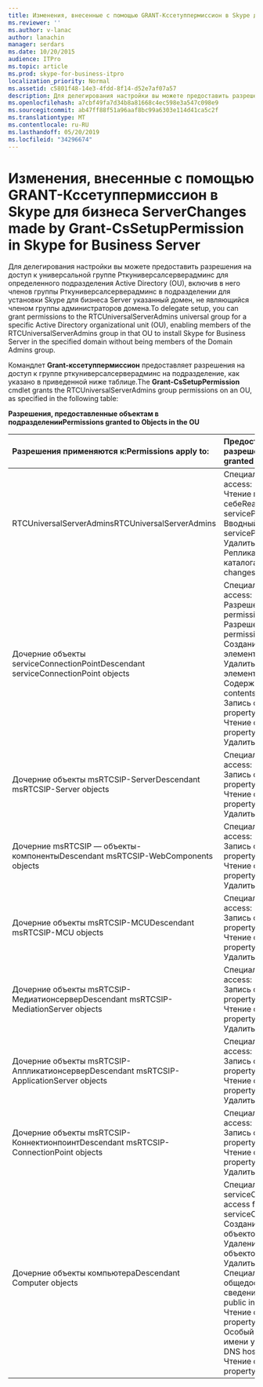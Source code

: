 ```yaml
---
title: Изменения, внесенные с помощью GRANT-Кссетуппермиссион в Skype для бизнеса Server
ms.reviewer: ''
ms.author: v-lanac
author: lanachin
manager: serdars
ms.date: 10/20/2015
audience: ITPro
ms.topic: article
ms.prod: skype-for-business-itpro
localization_priority: Normal
ms.assetid: c5801f48-14e3-4fdd-8f14-d52e7af07a57
description: Для делегирования настройки вы можете предоставить разрешения на доступ к универсальной группе Рткуниверсалсерверадминс для определенного подразделения Active Directory (OU), включив в него членов группы Рткуниверсалсерверадминс в подразделении для установки Skype для бизнеса Server указанный домен, не являющийся членом группы администраторов домена.
ms.openlocfilehash: a7cbf49fa7d34b8a81668c4ec598e3a547c098e9
ms.sourcegitcommit: ab47ff88f51a96aaf8bc99a6303e114d41ca5c2f
ms.translationtype: MT
ms.contentlocale: ru-RU
ms.lasthandoff: 05/20/2019
ms.locfileid: "34296674"
---
```

# <a name="changes-made-by-grant-cssetuppermission-in-skype-for-business-server"></a><span data-ttu-id="e241d-103">Изменения, внесенные с помощью GRANT-Кссетуппермиссион в Skype для бизнеса Server</span><span class="sxs-lookup"><span data-stu-id="e241d-103">Changes made by Grant-CsSetupPermission in Skype for Business Server</span></span>
 
<span data-ttu-id="e241d-104">Для делегирования настройки вы можете предоставить разрешения на доступ к универсальной группе Рткуниверсалсерверадминс для определенного подразделения Active Directory (OU), включив в него членов группы Рткуниверсалсерверадминс в подразделении для установки Skype для бизнеса Server указанный домен, не являющийся членом группы администраторов домена.</span><span class="sxs-lookup"><span data-stu-id="e241d-104">To delegate setup, you can grant permissions to the RTCUniversalServerAdmins universal group for a specific Active Directory organizational unit (OU), enabling members of the RTCUniversalServerAdmins group in that OU to install Skype for Business Server in the specified domain without being members of the Domain Admins group.</span></span> 
  
<span data-ttu-id="e241d-105">Командлет **Grant-кссетуппермиссион** предоставляет разрешения на доступ к группе рткуниверсалсерверадминс на подразделение, как указано в приведенной ниже таблице.</span><span class="sxs-lookup"><span data-stu-id="e241d-105">The **Grant-CsSetupPermission** cmdlet grants the RTCUniversalServerAdmins group permissions on an OU, as specified in the following table:</span></span>
  
<span data-ttu-id="e241d-106">**Разрешения, предоставленные объектам в подразделении**</span><span class="sxs-lookup"><span data-stu-id="e241d-106">**Permissions granted to Objects in the OU**</span></span>

|<span data-ttu-id="e241d-107">**Разрешения применяются к:**</span><span class="sxs-lookup"><span data-stu-id="e241d-107">**Permissions apply to:**</span></span>|<span data-ttu-id="e241d-108">**Предоставлены следующие разрешения:**</span><span class="sxs-lookup"><span data-stu-id="e241d-108">**Permissions granted are:**</span></span>|
|:-----|:-----|
|<span data-ttu-id="e241d-109">RTCUniversalServerAdmins</span><span class="sxs-lookup"><span data-stu-id="e241d-109">RTCUniversalServerAdmins</span></span>  <br/> | <span data-ttu-id="e241d-110">Специальный доступ:</span><span class="sxs-lookup"><span data-stu-id="e241d-110">Special access:</span></span> <br/>  <span data-ttu-id="e241d-111">Чтение передаваемые по себе</span><span class="sxs-lookup"><span data-stu-id="e241d-111">Read servicePrincipalName</span></span> <br/>  <span data-ttu-id="e241d-112">Вводный текст</span><span class="sxs-lookup"><span data-stu-id="e241d-112">Write servicePrincipalName</span></span> <br/>  <span data-ttu-id="e241d-113">Удалить дерево</span><span class="sxs-lookup"><span data-stu-id="e241d-113">Delete tree</span></span> <br/>  <span data-ttu-id="e241d-114">Репликация изменений каталога</span><span class="sxs-lookup"><span data-stu-id="e241d-114">Replicating directory changes</span></span> <br/> |
|<span data-ttu-id="e241d-115">Дочерние объекты serviceConnectionPoint</span><span class="sxs-lookup"><span data-stu-id="e241d-115">Descendant serviceConnectionPoint objects</span></span>  <br/> | <span data-ttu-id="e241d-116">Специальный доступ:</span><span class="sxs-lookup"><span data-stu-id="e241d-116">Special access:</span></span> <br/>  <span data-ttu-id="e241d-117">Разрешения на чтение</span><span class="sxs-lookup"><span data-stu-id="e241d-117">Read permissions</span></span> <br/>  <span data-ttu-id="e241d-118">Разрешения на запись</span><span class="sxs-lookup"><span data-stu-id="e241d-118">Write permissions</span></span> <br/>  <span data-ttu-id="e241d-119">Создание дочернего элемента</span><span class="sxs-lookup"><span data-stu-id="e241d-119">Create child</span></span> <br/>  <span data-ttu-id="e241d-120">Удалить дочерний элемент</span><span class="sxs-lookup"><span data-stu-id="e241d-120">Delete child</span></span> <br/>  <span data-ttu-id="e241d-121">Содержимое списка</span><span class="sxs-lookup"><span data-stu-id="e241d-121">List contents</span></span> <br/>  <span data-ttu-id="e241d-122">Запись свойства</span><span class="sxs-lookup"><span data-stu-id="e241d-122">Write property</span></span> <br/>  <span data-ttu-id="e241d-123">Чтение свойства</span><span class="sxs-lookup"><span data-stu-id="e241d-123">Read property</span></span> <br/>  <span data-ttu-id="e241d-124">Удалить дерево</span><span class="sxs-lookup"><span data-stu-id="e241d-124">Delete tree</span></span> <br/> |
|<span data-ttu-id="e241d-125">Дочерние объекты msRTCSIP-Server</span><span class="sxs-lookup"><span data-stu-id="e241d-125">Descendant msRTCSIP-Server objects</span></span>  <br/> | <span data-ttu-id="e241d-126">Специальный доступ:</span><span class="sxs-lookup"><span data-stu-id="e241d-126">Special access:</span></span> <br/>  <span data-ttu-id="e241d-127">Запись свойства</span><span class="sxs-lookup"><span data-stu-id="e241d-127">Write property</span></span> <br/>  <span data-ttu-id="e241d-128">Чтение свойства</span><span class="sxs-lookup"><span data-stu-id="e241d-128">Read property</span></span> <br/>  <span data-ttu-id="e241d-129">Удалить дерево</span><span class="sxs-lookup"><span data-stu-id="e241d-129">Delete tree</span></span> <br/> |
|<span data-ttu-id="e241d-130">Дочерние msRTCSIP — объекты-компоненты</span><span class="sxs-lookup"><span data-stu-id="e241d-130">Descendant msRTCSIP-WebComponents objects</span></span>  <br/> | <span data-ttu-id="e241d-131">Специальный доступ:</span><span class="sxs-lookup"><span data-stu-id="e241d-131">Special access:</span></span> <br/>  <span data-ttu-id="e241d-132">Запись свойства</span><span class="sxs-lookup"><span data-stu-id="e241d-132">Write property</span></span> <br/>  <span data-ttu-id="e241d-133">Чтение свойства</span><span class="sxs-lookup"><span data-stu-id="e241d-133">Read property</span></span> <br/>  <span data-ttu-id="e241d-134">Удалить дерево</span><span class="sxs-lookup"><span data-stu-id="e241d-134">Delete tree</span></span> <br/> |
|<span data-ttu-id="e241d-135">Дочерние объекты msRTCSIP-MCU</span><span class="sxs-lookup"><span data-stu-id="e241d-135">Descendant msRTCSIP-MCU objects</span></span>  <br/> | <span data-ttu-id="e241d-136">Специальный доступ:</span><span class="sxs-lookup"><span data-stu-id="e241d-136">Special access:</span></span> <br/>  <span data-ttu-id="e241d-137">Запись свойства</span><span class="sxs-lookup"><span data-stu-id="e241d-137">Write property</span></span> <br/>  <span data-ttu-id="e241d-138">Чтение свойства</span><span class="sxs-lookup"><span data-stu-id="e241d-138">Read property</span></span> <br/>  <span data-ttu-id="e241d-139">Удалить дерево</span><span class="sxs-lookup"><span data-stu-id="e241d-139">Delete tree</span></span> <br/> |
|<span data-ttu-id="e241d-140">Дочерние объекты msRTCSIP-Медиатионсервер</span><span class="sxs-lookup"><span data-stu-id="e241d-140">Descendant msRTCSIP-MediationServer objects</span></span>  <br/> | <span data-ttu-id="e241d-141">Специальный доступ:</span><span class="sxs-lookup"><span data-stu-id="e241d-141">Special access:</span></span> <br/>  <span data-ttu-id="e241d-142">Запись свойства</span><span class="sxs-lookup"><span data-stu-id="e241d-142">Write property</span></span> <br/>  <span data-ttu-id="e241d-143">Чтение свойства</span><span class="sxs-lookup"><span data-stu-id="e241d-143">Read property</span></span> <br/>  <span data-ttu-id="e241d-144">Удалить дерево</span><span class="sxs-lookup"><span data-stu-id="e241d-144">Delete tree</span></span> <br/> |
|<span data-ttu-id="e241d-145">Дочерние объекты msRTCSIP-Аппликатионсервер</span><span class="sxs-lookup"><span data-stu-id="e241d-145">Descendant msRTCSIP-ApplicationServer objects</span></span>  <br/> | <span data-ttu-id="e241d-146">Специальный доступ:</span><span class="sxs-lookup"><span data-stu-id="e241d-146">Special access:</span></span> <br/>  <span data-ttu-id="e241d-147">Запись свойства</span><span class="sxs-lookup"><span data-stu-id="e241d-147">Write property</span></span> <br/>  <span data-ttu-id="e241d-148">Чтение свойства</span><span class="sxs-lookup"><span data-stu-id="e241d-148">Read property</span></span> <br/>  <span data-ttu-id="e241d-149">Удалить дерево</span><span class="sxs-lookup"><span data-stu-id="e241d-149">Delete tree</span></span> <br/> |
|<span data-ttu-id="e241d-150">Дочерние объекты msRTCSIP-Коннектионпоинт</span><span class="sxs-lookup"><span data-stu-id="e241d-150">Descendant msRTCSIP-ConnectionPoint objects</span></span>  <br/> | <span data-ttu-id="e241d-151">Специальный доступ:</span><span class="sxs-lookup"><span data-stu-id="e241d-151">Special access:</span></span> <br/>  <span data-ttu-id="e241d-152">Запись свойства</span><span class="sxs-lookup"><span data-stu-id="e241d-152">Write property</span></span> <br/>  <span data-ttu-id="e241d-153">Чтение свойства</span><span class="sxs-lookup"><span data-stu-id="e241d-153">Read property</span></span> <br/>  <span data-ttu-id="e241d-154">Удалить дерево</span><span class="sxs-lookup"><span data-stu-id="e241d-154">Delete tree</span></span> <br/> |
|<span data-ttu-id="e241d-155">Дочерние объекты компьютера</span><span class="sxs-lookup"><span data-stu-id="e241d-155">Descendant Computer objects</span></span>  <br/> | <span data-ttu-id="e241d-156">Специальный доступ для serviceConnectionPoint:</span><span class="sxs-lookup"><span data-stu-id="e241d-156">Special access for serviceConnectionPoint:</span></span> <br/>  <span data-ttu-id="e241d-157">Создание дочерних объектов</span><span class="sxs-lookup"><span data-stu-id="e241d-157">Create child objects</span></span> <br/>  <span data-ttu-id="e241d-158">Удаление дочерних объектов</span><span class="sxs-lookup"><span data-stu-id="e241d-158">Delete child objects</span></span> <br/>  <span data-ttu-id="e241d-159">Удалить дерево</span><span class="sxs-lookup"><span data-stu-id="e241d-159">Delete tree</span></span> <br/>  <span data-ttu-id="e241d-160">Специальный доступ к общедоступным сведениям:</span><span class="sxs-lookup"><span data-stu-id="e241d-160">Special access for public information:</span></span> <br/>  <span data-ttu-id="e241d-161">Чтение свойства</span><span class="sxs-lookup"><span data-stu-id="e241d-161">Read property</span></span> <br/>  <span data-ttu-id="e241d-162">Особый доступ для DNS-имени узла:</span><span class="sxs-lookup"><span data-stu-id="e241d-162">Special access for DNS host name:</span></span> <br/>  <span data-ttu-id="e241d-163">Чтение свойства</span><span class="sxs-lookup"><span data-stu-id="e241d-163">Read property</span></span> <br/> |
   


